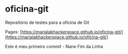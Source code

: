 # oficina-git
Repositório de testes para a oficina de Git  

Pages: [https://marialabhackerspace.github.io/oficina-git/](https://marialabhackerspace.github.io/oficina-git/)

Este é meu primeiro commit - Nane Fim da Linha